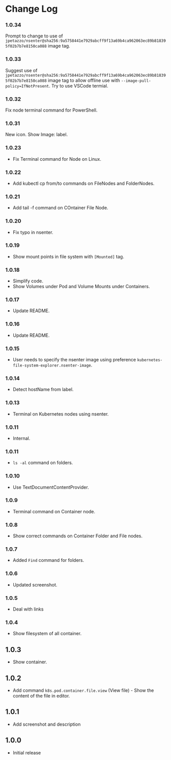 # Change Log

### 1.0.34

Prompt to change to use of `jpetazzo/nsenter@sha256:9a5758441e7929abcff9f13a69b4ca962063ec89b818395f02b7b7e8150ca088` image tag.

### 1.0.33

Suggest use of `jpetazzo/nsenter@sha256:9a5758441e7929abcff9f13a69b4ca962063ec89b818395f02b7b7e8150ca088` image tag to allow offline use with `--image-pull-policy=IfNotPresent`.
Try to use VSCode termial.

### 1.0.32

Fix node terminal command for PowerShell.

### 1.0.31

New icon.
Show Image: label.

### 1.0.23

- Fix Terminal command for Node on Linux.

### 1.0.22

- Add kubectl cp from/to commands on FileNodes and FolderNodes.


### 1.0.21

- Add tail -f command on COntainer File Node.

### 1.0.20

- Fix typo in nsenter.

### 1.0.19

- Show mount points in file system with `[Mounted]` tag.

### 1.0.18

- Simplify code.
- Show Volumes under Pod and Volume Mounts under Containers.

### 1.0.17

- Update README.

### 1.0.16

- Update README.

### 1.0.15

- User needs to specify the nsenter image using preference `kubernetes-file-system-explorer.nsenter-image`.

### 1.0.14

- Detect hostName from label.

### 1.0.13

- Terminal on Kubernetes nodes using nsenter.

### 1.0.11

- Internal.

### 1.0.11

- `ls -al` command on folders.

### 1.0.10

- Use TextDocumentContentProvider.

### 1.0.9

- Terminal command on Container node.

### 1.0.8

- Show correct commands on Container Folder and File nodes.

### 1.0.7

- Added `Find` command for folders.

### 1.0.6

- Updated screenshot.

### 1.0.5

- Deal with links

### 1.0.4

- Show filesystem of all container.

## 1.0.3

- Show container.

## 1.0.2

- Add command `k8s.pod.container.file.view` (View file) - Show the content of the file in editor.

## 1.0.1

- Add screenshot and description

## 1.0.0

- Initial release
